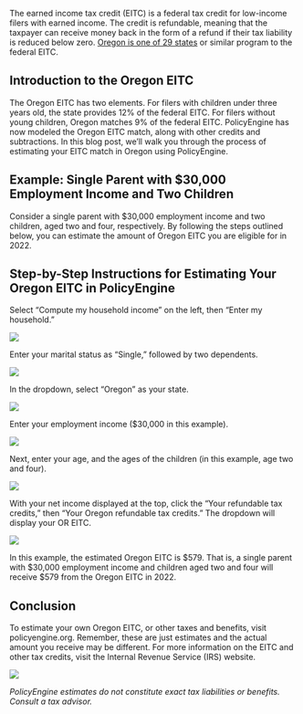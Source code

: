The earned income tax credit (EITC) is a federal tax credit for low-income filers with earned income. The credit is refundable, meaning that the taxpayer can receive money back in the form of a refund if their tax liability is reduced below zero. [Oregon is one of 29 states](https://www.taxcreditsforworkersandfamilies.org/state-tax-credits/) or similar program to the federal EITC.

## Introduction to the Oregon EITC

The Oregon EITC has two elements. For filers with children under three years old, the state provides 12% of the federal EITC. For filers without young children, Oregon matches 9% of the federal EITC. PolicyEngine has now modeled the Oregon EITC match, along with other credits and subtractions. In this blog post, we’ll walk you through the process of estimating your EITC match in Oregon using PolicyEngine.

## Example: Single Parent with $30,000 Employment Income and Two Children

Consider a single parent with $30,000 employment income and two children, aged two and four, respectively. By following the steps outlined below, you can estimate the amount of Oregon EITC you are eligible for in 2022.

## Step-by-Step Instructions for Estimating Your Oregon EITC in PolicyEngine

Select “Compute my household income” on the left, then “Enter my household.”

![](https://cdn-images-1.medium.com/max/3200/0*BZcMhZhhEGtlx9nu)

Enter your marital status as “Single,” followed by two dependents.

![](https://cdn-images-1.medium.com/max/3200/0*6rDvjb_CApdU-Dgp)

In the dropdown, select “Oregon” as your state.

![](https://cdn-images-1.medium.com/max/3200/0*bfcoGajoaxjJvd0I)

Enter your employment income ($30,000 in this example).

![](https://cdn-images-1.medium.com/max/3200/0*hjv0AkyVkHqjZnAX)

Next, enter your age, and the ages of the children (in this example, age two and four).

![](https://cdn-images-1.medium.com/max/7680/1*4jU0hHp0--fS3oMlRWR-Gg.png)

With your net income displayed at the top, click the “Your refundable tax credits,” then “Your Oregon refundable tax credits.” The dropdown will display your OR EITC.

![](https://cdn-images-1.medium.com/max/3200/0*EzWn-Al88mSROJko)

In this example, the estimated Oregon EITC is $579. That is, a single parent with $30,000 employment income and children aged two and four will receive $579 from the Oregon EITC in 2022.

## Conclusion

To estimate your own Oregon EITC, or other taxes and benefits, visit policyengine.org. Remember, these are just estimates and the actual amount you receive may be different. For more information on the EITC and other tax credits, visit the Internal Revenue Service (IRS) website.

![](https://cdn-images-1.medium.com/max/3200/0*7234nnaAoAino9Mr)

*PolicyEngine estimates do not constitute exact tax liabilities or benefits. Consult a tax advisor.*
